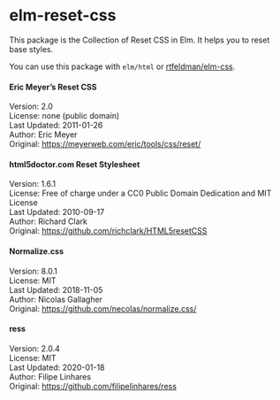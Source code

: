 # elm-reset-css

This package is the Collection of Reset CSS in Elm.
It helps you to reset base styles.

You can use this package with `elm/html` or [rtfeldman/elm-css](https://package.elm-lang.org/packages/rtfeldman/elm-css/latest/).

#### Eric Meyer’s Reset CSS

Version: 2.0  
License: none (public domain)  
Last Updated: 2011-01-26  
Author: Eric Meyer  
Original: https://meyerweb.com/eric/tools/css/reset/

#### html5doctor.com Reset Stylesheet

Version: 1.6.1  
License: Free of charge under a CC0 Public Domain Dedication and MIT License  
Last Updated: 2010-09-17  
Author: Richard Clark  
Original: https://github.com/richclark/HTML5resetCSS

#### Normalize.css

Version: 8.0.1  
License: MIT  
Last Updated: 2018-11-05  
Author: Nicolas Gallagher  
Original: https://github.com/necolas/normalize.css/

#### ress

Version: 2.0.4  
License: MIT  
Last Updated: 2020-01-18  
Author: Filipe Linhares  
Original: https://github.com/filipelinhares/ress
